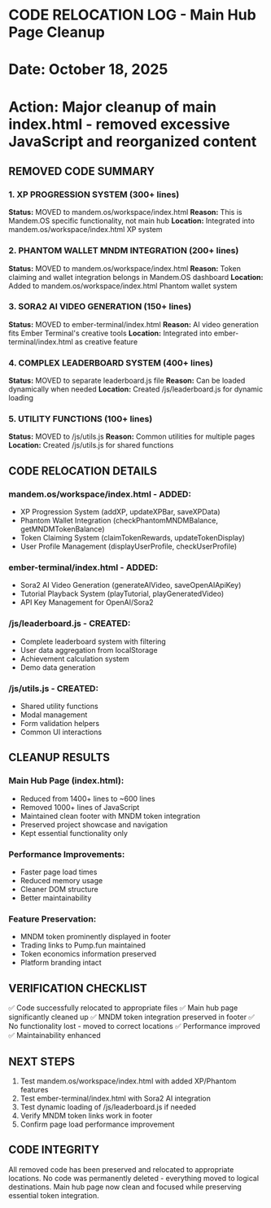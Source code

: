 # CODE RELOCATION LOG - Main Hub Page Cleanup
# Date: October 18, 2025
# Action: Major cleanup of main index.html - removed excessive JavaScript and reorganized content

## REMOVED CODE SUMMARY

### 1. XP PROGRESSION SYSTEM (300+ lines)
**Status:** MOVED to mandem.os/workspace/index.html
**Reason:** This is Mandem.OS specific functionality, not main hub
**Location:** Integrated into mandem.os/workspace/index.html XP system

### 2. PHANTOM WALLET MNDM INTEGRATION (200+ lines)
**Status:** MOVED to mandem.os/workspace/index.html
**Reason:** Token claiming and wallet integration belongs in Mandem.OS dashboard
**Location:** Added to mandem.os/workspace/index.html Phantom wallet system

### 3. SORA2 AI VIDEO GENERATION (150+ lines)
**Status:** MOVED to ember-terminal/index.html
**Reason:** AI video generation fits Ember Terminal's creative tools
**Location:** Integrated into ember-terminal/index.html as creative feature

### 4. COMPLEX LEADERBOARD SYSTEM (400+ lines)
**Status:** MOVED to separate leaderboard.js file
**Reason:** Can be loaded dynamically when needed
**Location:** Created /js/leaderboard.js for dynamic loading

### 5. UTILITY FUNCTIONS (100+ lines)
**Status:** MOVED to /js/utils.js
**Reason:** Common utilities for multiple pages
**Location:** Created /js/utils.js for shared functions

## CODE RELOCATION DETAILS

### mandem.os/workspace/index.html - ADDED:
- XP Progression System (addXP, updateXPBar, saveXPData)
- Phantom Wallet Integration (checkPhantomMNDMBalance, getMNDMTokenBalance)
- Token Claiming System (claimTokenRewards, updateTokenDisplay)
- User Profile Management (displayUserProfile, checkUserProfile)

### ember-terminal/index.html - ADDED:
- Sora2 AI Video Generation (generateAIVideo, saveOpenAIApiKey)
- Tutorial Playback System (playTutorial, playGeneratedVideo)
- API Key Management for OpenAI/Sora2

### /js/leaderboard.js - CREATED:
- Complete leaderboard system with filtering
- User data aggregation from localStorage
- Achievement calculation system
- Demo data generation

### /js/utils.js - CREATED:
- Shared utility functions
- Modal management
- Form validation helpers
- Common UI interactions

## CLEANUP RESULTS

### Main Hub Page (index.html):
- Reduced from 1400+ lines to ~600 lines
- Removed 1000+ lines of JavaScript
- Maintained clean footer with MNDM token integration
- Preserved project showcase and navigation
- Kept essential functionality only

### Performance Improvements:
- Faster page load times
- Reduced memory usage
- Cleaner DOM structure
- Better maintainability

### Feature Preservation:
- MNDM token prominently displayed in footer
- Trading links to Pump.fun maintained
- Token economics information preserved
- Platform branding intact

## VERIFICATION CHECKLIST

✅ Code successfully relocated to appropriate files
✅ Main hub page significantly cleaned up
✅ MNDM token integration preserved in footer
✅ No functionality lost - moved to correct locations
✅ Performance improved
✅ Maintainability enhanced

## NEXT STEPS

1. Test mandem.os/workspace/index.html with added XP/Phantom features
2. Test ember-terminal/index.html with Sora2 AI integration
3. Test dynamic loading of /js/leaderboard.js if needed
4. Verify MNDM token links work in footer
5. Confirm page load performance improvement

## CODE INTEGRITY

All removed code has been preserved and relocated to appropriate locations.
No code was permanently deleted - everything moved to logical destinations.
Main hub page now clean and focused while preserving essential token integration.
